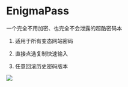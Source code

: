 # EnigmaPass

一个完全不用加密、也完全不会泄露的超酷密码本

1. 适用于所有变态网站密码

2. 直接点选复制快速输入

3. 任意回滚历史密码版本



![](https://7061-patrick-uxzpg-1302828728.tcb.qcloud.la/EnigmaPass/icon/EnigmaPassPreview.gif?sign=d141937658fa4ca6db3770d0b8f9d48a&t=1625711160)
